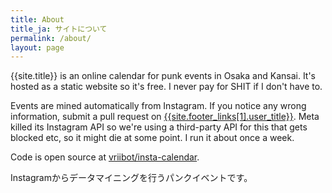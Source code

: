 ```yaml
---
title: About
title_ja: サイトについて
permalink: /about/
layout: page
---
```


{{site.title}} is an online calendar for punk events in Osaka and Kansai. It's hosted as a static website so it's free. I never pay for SHIT if I don't have to.

Events are mined automatically from Instagram. If you notice any wrong information, submit a pull request on <a href="{{site.footer_links[1].user_url}}">{{site.footer_links[1].user_title}}</a>. Meta killed its Instagram API so we're using a third-party API for this that gets blocked etc, so it might die at some point. I run it about once a week.

Code is open source at [vriibot/insta-calendar](https://github.com/vriibot/insta-calendar).

Instagramからデータマイニングを行うパンクイベントです。